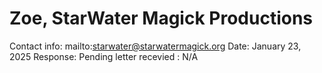 # Zoe, StarWater Magick Productions

Contact info: mailto:starwater@starwatermagick.org
Date: January 23, 2025
Response: Pending
letter recevied : N/A
